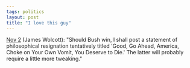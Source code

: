 ```yaml
---
tags: politics
layout: post
title: "I love this guy"
---
```




<a href="http://jameswolcott.com/archives/2004/11/nov_2.php">Nov 2</a> (James Wolcott): "Should Bush win, I shall post a statement of philosophical resignation tentatively titled 'Good, Go Ahead, America, Choke on Your Own Vomit, You Deserve to Die.' The latter will probably require a little more tweaking."


